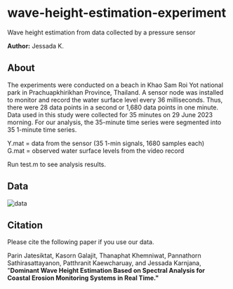 # wave-height-estimation-experiment
Wave height estimation from data collected by a pressure sensor

**Author:**
Jessada K.

## About
The experiments were conducted on a beach in Khao Sam Roi Yot national park in Prachuapkhirikhan Province, Thailand. A sensor node was installed to monitor and record the water surface level every 36 milliseconds. Thus, there were 28 data points in a second or 1,680 data points in one minute. Data used in this study were collected for 35 minutes on 29 June 2023 morning. For our analysis, the 35-minute time series were segmented into 35 1-minute time series.

Y.mat = data from the sensor (35 1-min signals, 1680 samples each)</br>
G.mat = observed water surface levels from the video record

Run test.m to see analysis results.

## Data
![data](https://drive.google.com/uc?id=1nYYhEII__FIEr906-EkJgMOSNpRlwz9I)

## Citation
Please cite the following paper if you use our data.

Parin Jatesiktat, Kasorn Galajit, Thanaphat Khemniwat, Pannathorn Sathirasattayanon, Patthranit Kaewcharuay, and Jessada Karnjana, "<b>Dominant Wave Height Estimation Based on Spectral Analysis for Coastal Erosion Monitoring Systems in Real Time<b>."
